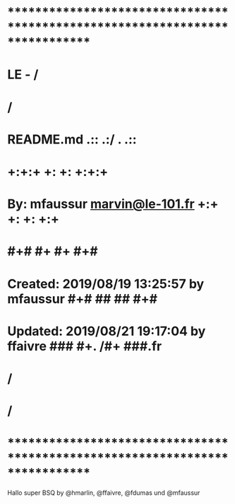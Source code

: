 # **************************************************************************** #
#                                                           LE - /             #
#                                                               /              #
#    README.md                                        .::    .:/ .      .::    #
#                                                  +:+:+   +:    +:  +:+:+     #
#    By: mfaussur <marvin@le-101.fr>                +:+   +:    +:    +:+      #
#                                                  #+#   #+    #+    #+#       #
#    Created: 2019/08/19 13:25:57 by mfaussur     #+#   ##    ##    #+#        #
#    Updated: 2019/08/21 19:17:04 by ffaivre     ###    #+. /#+    ###.fr      #
#                                                          /                   #
#                                                         /                    #
# **************************************************************************** #

Hallo super BSQ by @hmarlin, @ffaivre, @fdumas und @mfaussur
